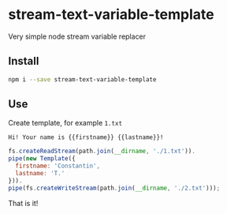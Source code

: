 # stream-text-variable-template
Very simple node stream variable replacer

## Install
```sh
npm i --save stream-text-variable-template
```

## Use
Create template, for example `1.txt`
```
Hi! Your name is {{firstname}} {{lastname}}!
```

```javascript
fs.createReadStream(path.join(__dirname, './1.txt')).
pipe(new Template({
  firstname: 'Constantin',
  lastname: 'T.'
})).
pipe(fs.createWriteStream(path.join(__dirname, './2.txt')));
```

That is it!
